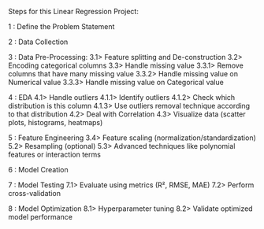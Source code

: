 Steps for this Linear Regression Project:

1 : Define the Problem Statement

2 : Data Collection

3 : Data Pre-Processing:
    3.1> Feature splitting and De-construction
    3.2> Encoding categorical columns
    3.3> Handle missing value
        3.3.1> Remove columns that have many missing value 
        3.3.2> Handle missing value on Numerical value 
        3.3.3> Handle missing value on Categorical value

4 : EDA 
    4.1> Handle outliers 
        4.1.1> Identify outliers 
        4.1.2> Check which distribution is this column 
        4.1.3> Use outliers removal technique according to that distribution 
    4.2> Deal with Correlation 
    4.3> Visualize data (scatter plots, histograms, heatmaps)

5 : Feature Engineering 
    3.4> Feature scaling (normalization/standardization) 
    5.2> Resampling 
    (optional) 5.3> Advanced techniques like polynomial features or interaction terms

6 : Model Creation

7 : Model Testing 
    7.1> Evaluate using metrics (R², RMSE, MAE) 
    7.2> Perform cross-validation

8 : Model Optimization 
    8.1> Hyperparameter tuning 
    8.2> Validate optimized model performance


